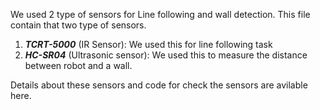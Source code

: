 We used 2 type of sensors for Line following and wall detection. This file contain that two type of sensors.
  1. **_TCRT-5000_** (IR Sensor): We used this for line following task
  2. **_HC-SR04_** (Ultrasonic sensor): We used this to measure the distance between robot and a wall.

Details about these sensors and code for check the sensors are avilable here.

